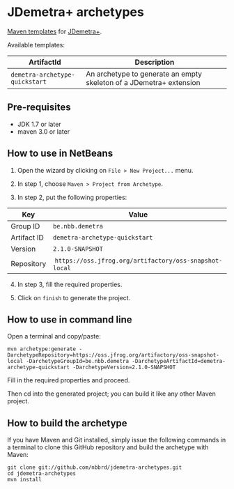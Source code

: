 # JDemetra+ archetypes
[Maven templates](https://maven.apache.org/guides/introduction/introduction-to-archetypes.html) for [JDemetra+](https://github.com/jdemetra/jdemetra-app).  

Available templates:

| ArtifactId | Description |
| ---------- | ----------- |
| `demetra-archetype-quickstart` | An archetype to generate an empty skeleton of a JDemetra+ extension |

## Pre-requisites
- JDK 1.7 or later
- maven 3.0 or later

## How to use in NetBeans

1. Open the wizard by clicking on `File > New Project...` menu.

2. In step 1, choose `Maven > Project from Archetype`.

3. In step 2, put the following properties:  

| Key | Value |
| --- | ----- |
| Group ID | `be.nbb.demetra` |
| Artifact ID | `demetra-archetype-quickstart` |
| Version | `2.1.0-SNAPSHOT` |
| Repository | `https://oss.jfrog.org/artifactory/oss-snapshot-local` |

4. In step 3, fill the required properties.

5. Click on `finish` to generate the project.

## How to use in command line

Open a terminal and copy/paste:

```Shell
mvn archetype:generate -DarchetypeRepository=https://oss.jfrog.org/artifactory/oss-snapshot-local -DarchetypeGroupId=be.nbb.demetra -DarchetypeArtifactId=demetra-archetype-quickstart -DarchetypeVersion=2.1.0-SNAPSHOT
```

Fill in the required properties and proceed.

Then cd into the generated project; you can build it like any other Maven project.

## How to build the archetype

If you have Maven and Git installed, simply issue the following commands in a terminal to clone this GitHub repository and build the archetype with Maven:

```Shell
git clone git://github.com/nbbrd/jdemetra-archetypes.git
cd jdemetra-archetypes
mvn install
```
